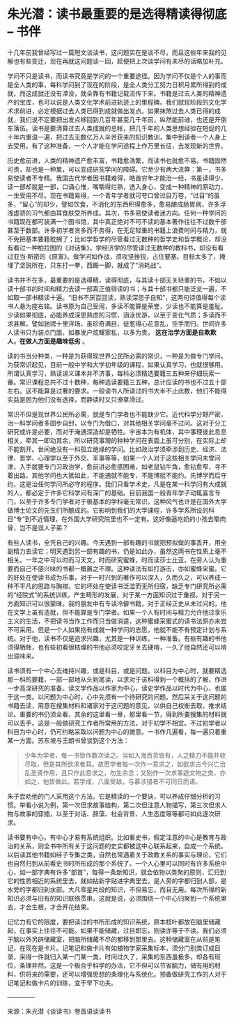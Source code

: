 # 朱光潜：读书最重要的是选得精读得彻底 – 书伴


十几年前我曾经写过一篇短文谈读书，这问题实在是谈不尽，而且这些年来我的见解也有些变迁，现在再就这问题谈一回，趁便把上次谈学问有未尽的话略加补充。

学问不只是读书，而读书究竟是学问的一个重要途径。因为学问不仅是个人的事而是全人类的事，每科学问到了现在的阶段，是全人类分工努力日积月累所得到的成就，而这成就还没有湮没，就全靠有书籍记载流传下来。书籍是过去人类的精神遗产的宝库，也可以说是人类文化学术前进轨迹上的里程碑。我们就现阶段的文化学术求前进，必定根据过去人类已得到成就做出发点。如果抹煞过去人类已得的成就，我们说不定要把出发点移回到几百年甚至几千年前，纵然能前进，也还是开倒车落伍。读书是要清算过去人类成就的总帐，把几千年的人类思想经验在短促的几十年内重温一遍，把过去无数亿万人辛苦获来的知识教训，集中到读者一个人身上去受用。有了这种准备，一个人才能在学问途程上作万里长征，去发现新的世界。

历史愈前进，人类的精神遗产愈丰富，书籍愈浩繁，而读书也就愈不易。书籍固然可贵，却也是一种累，可以变成研究学问的障碍。它至少有两大流弊：第一，书多易使读者不专精。我国古代学者因书籍难得，皓首穷年才能治一经，书虽读得少，读一部却就是一部，口诵心惟，嘴嚼得烂熟，透入身心，变成一种精神的原动力，一生受用不尽。现在书籍易得，一个青年学者就可夸口曾过目万卷，“过目”的虽多，“留心”的却少，譬如饮食，不消化的东西积得愈多，愈易酿成肠胃病，许多浮浅虚骄的习气都由耳食肤受所养成。其次，书多易使读者迷方向。任何一种学问的书籍现在都可装满一个图书馆，其中真正绝对不可不读的基本著作往往不过数千部甚至于数部。许多初学者贪多而不务得，在无足轻重的书籍上浪费时间与精力，就不免把基本要籍耽搁了；比如学哲学的尽管看过无数种的哲学史和哲学概论，却没有看过一种柏拉图的《对话集》。学经济学的尽管读过无数种的教科书，却没有看过亚当·斯密的《原富》。做学问如作战，须攻坚挫锐，占住要塞。目标太多了，掩埋了坚锐所在，只东打一拳，西踢一脚，就成了“消耗战”。

读书并不在多，最重要的是选得精，读得彻底，与其读十部无关轻重的书，不如以读十部书的时间和精力去读一部真正值得读的书；与其十部书都只能泛览一遍，不如取一部书精读十遍。“旧书不厌百回读，熟读深思子自知”，这两句诗值得每个读书人悬为座右铭。读书原为自己受用，多读不能算是荣誉，少读也不能算是羞耻。少读如果彻底，必能养成深思熟虑的习惯，涵泳优游，以至于变化气质；多读而不求甚解，譬如驰骋十里洋场，虽珍奇满目，徒惹得心花意乱，空手而归。世间许多人读书只为装点门面，如暴发户炫耀家私，以多为贵。
**这在治学方面是自欺欺人，在做人方面是趣味低劣** 。

读的书当分种类，一种是为获得现世界公民所必需的常识，一种是为做专门学问。为获常识起见，目前一般中学和大学初年级的课程，如果认真学习，也就很够用。所谓认真学习，熟读讲义课本并不济事，每科必须精选要籍三五种来仔细玩索一番。常识课程总共不过十数种，每种选读要籍三五种，总计应读的书也不过五十部左右。这不能算是过奢的要求。一般读书人所读过的书大半不止此数，他们不能得实益是因为他们没有选择，而静读时又只潦草滑过。

常识不但是现世界公民所必需，就是专门学者也不能缺少它。近代科学分野严密，治一科学问者多固步自封，以专门为借口，对其他相关学问毫不过问。这对于分工研究或许是必要，而对于淹通深造却是牺牲。宇宙本为有机体，其中事理彼此息息相关，牵其一即动其余，所以研究事理的种种学问在表面上虽可分别，在实际上却不能割开。世间绝没有一科孤立绝缘的学问。比如政治学须牵涉到历史、经济、法律、哲学、心理学以至于外交、军事等等，如果一个人对于这些相关学问未曾问津，入手就要专门习政治学，愈前进必愈感困难，如老鼠钻牛角，愈钻愈窄，寻不着出路。其他学问也大抵如此，不能通就不能专，不能博就不能约。先博学而后守约，这是治任何学问所必守的程序。我们只看学术史，凡是在某一科学问有大成就的人，都必定于许多它科学问有深广的基础。目前我国一般青年学子动辄喜言专门，以至于许多专门学者对于极基本的学科毫无常识。这种风气也许是在国外大学做博士论文的先生们所酿成的。它影响到我们的大学课程，许多学系所设的科目“专”到不近情理，在外国大学研究院里也不一定有。这好像逼吃奶的小孩去嚼肉骨，岂不是误人子弟？

有些人读书，全凭自己的兴趣。今天遇到一部有趣的书就把预拟做的事丢开，用全副精力去读它；明天遇到另一部有趣的书，仍是如此办，虽然这两书在性质上毫不相关。一年之中可以时而习天文，时而研究蜜蜂，时而读莎士比亚。在旁人认为重要而自己不感兴味的书都一概置之不理。这种读法有如打游击，亦如蜜蜂采蜜。它的好处在使读书成为乐事，对于一时兴到的著作可以深入，久而久之，可以养成一种不平凡的思路与胸襟。它的坏处在使读书泛滥而无所归宿，缺乏专门研究所必需的“经院式”的系统训练，产生畸形的发展，对于某一方面知识过于重视，对于另一方面知识可以很蒙昧。我的朋友中有专读冷僻书籍，对于正经正史从未过问的，他在文学上虽有造就，但不能算是专门学者。如果一个人有时间与精力允许他过享乐主义的生活，不把读书当作工作而只当做消遣，这种蜜蜂采蜜式的读书法原亦未尝不可采用。但是一个人如果抱有成就一种学问的志愿，他就不能不有预定计划与系统。对于他，读书不仅是追求兴趣，尤其是一种训练，一种准备。有些有趣的书他须得牺牲，也有些初看很枯燥的书他必须咬定牙关去硬啃，一久了他自然还可以啃出滋味来。

读书须有一个中心去维持兴趣，或是科目，或是问题。以科目为中心时，就要精选那一科的要籍，一部一部地从头到尾读，以求对于该科得到一个概括的了解，作进一步高深研究的准备。读文学作品以作家为中心，读史学作品以时代为中心，也属于这一类。以问题为中心时，心中先须有一个待研究的问题。然后采关于这问题的书籍去读，用意在搜集材料和诸家对于这问题的意见，以供自己权衡去取，推求结论。重要的书仍须全看，其余的这里看一章，那里看一节，得到所要搜集的材料就可以丢手。这是一般做研究工作者所常用的方法，对于初学不相宜。不过初学者以科目为中心时，仍可约略采取以问题为中心的微意。一书作几遍看，每一遍只着重某一方面。苏东坡与王朗书曾谈到这个方法：

> 少年为学者，每一书皆作数次读之。当如入海百货皆有，人之精力不能并收尽取，但是其所欲求者耳。故愿学者每一次作一意求之，如欲求古今兴亡治乱圣贤作用，且只作此意求之，勿生余念；又别作一次求事迹文物之类，亦如之，他皆做此。若学成，八面受敌，与慕涉猎者不可同日而语。

朱子尝劝他的门人采用这个方法。它是精读的一个要诀，可以养成仔细分析的习惯。举看小说为例，第一次但求故事结构，第二次但注意人物描写，第三次但求人物与故事的穿插，以至于对话、辞藻、社会背景、人生态度等等都可如此逐次研求。

读书要有中心，有中心才易有系统组织。比如看史书，假定注意的中心是教育与政治的关系，则全书中所有关于这问题的史实都被这中心联系起来，自成一个系统。以后读其他书籍如经子专集之类，自然也常遇着关于政教关系的事实与理论，它们也自然归到从前看史书时所形成的那个系统了。一个人心里可以同时有许多系统中心，如一部字典有许多“部首”，每得一条新知识，就会依物以类聚的原则，汇归到它的性质相近的系统里去，就如拈新字贴进字典里去，是人旁的字都归到人部，是水旁的字都归到水部。大凡零星片段的知识，不但易忘，而且无用。每次所得的新知识必须与旧有的知识联络贯串，这就是说，必须围绕一个中心归聚到一个系统里去，才会生根，才会开花结果。

记忆力有它的限度，要把读过的书所形成的知识系统，原本枝叶都放在脑里储藏起，在事实上往往不可能。如果不能储藏，过目即忘，则读亦等于不读。我们必须于脑以外另辟储藏室，把脑所储藏不尽的都移到那里去。这种储藏室在从前是笔记，在现在是卡片。记笔记和做卡片有如植物学家采集标本，须分门别类订成目录，采得一件就归入某一门某一类，时间过久了，采集的东西虽极多，却各有班位，条理井然。这是一个极合乎科学的办法，它不但可以节省脑力，储有用的材料，供将来的需要，还可以增强思想的条理化与系统化。预备做研究工作的人对于记笔记和做卡片的训练，宜于早下功夫。

————–

来源：朱光潜《谈读书》卷首语谈读书


